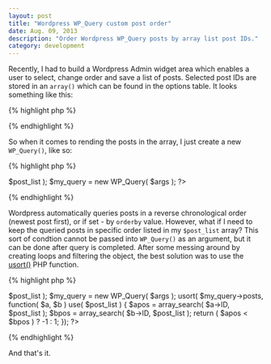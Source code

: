 ```yaml
---
layout: post
title: "Wordpress WP_Query custom post order"
date: Aug. 09, 2013
description: "Order Wordpress WP_Query posts by array list post IDs."
category: development
---
```

Recently, I had to build a Wordpress Admin widget area which enables a user to select, change order and save a list of posts. Selected post IDs are stored in an `array()` which can be found in the options table. It looks something like this:

{% highlight php %}
<?php
    $post_list = array( 123, 456, 321 );
?>
{% endhighlight %}

So when it comes to rending the posts in the array, I just create a new `WP_Query()`, like so:

{% highlight php %}
<?php
    $post_list = array( 123, 456, 321 );

    $args = array( 'post__in' => $post_list );

    $my_query = new WP_Query( $args );
?>
{% endhighlight %}

Wordpress automatically queries posts in a reverse chronological order (newest post first), or if set - by `orderby` value. However, what if I need to keep the queried posts in specific order listed in my `$post_list` array? This sort of condtion cannot be passed into `WP_Query()` as an argument, but it can be done after query is completed. After some messing around by creating loops and filtering the object, the best solution was to use the [usort()](http://php.net/manual/en/function.usort.php "usort - function") PHP function.

{% highlight php %}
<?php
    $post_list = array( 123, 456, 321 );

    $args = array( 'post__in' => $post_list );

    $my_query = new WP_Query( $args );

    usort( $my_query->posts, function( $a, $b ) use( $post_list )
    {
        $apos   = array_search( $a->ID, $post_list );
        $bpos   = array_search( $b->ID, $post_list );

        return ( $apos < $bpos ) ? -1 : 1;
    });
?>
{% endhighlight %}

And that's it.

